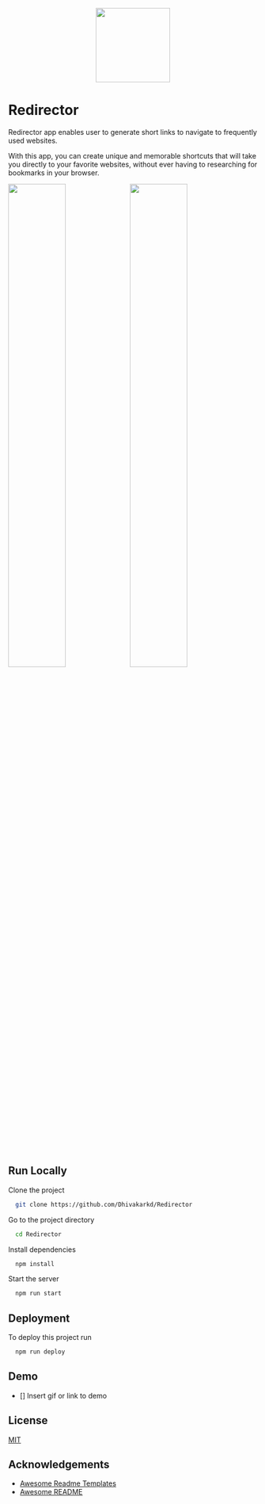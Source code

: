 <p align="center">
<img src = "https://user-images.githubusercontent.com/46301457/225085182-c93f09e6-ca70-4907-9d75-3749af185fd7.png" width ="150px" height="150px"/>
</p>

# Redirector

Redirector app enables user to generate short links to navigate to frequently used websites. 

With this app, you can create unique and memorable shortcuts that will take you directly to your favorite websites, without ever having to researching for bookmarks in your browser.

<img src = "https://user-images.githubusercontent.com/46301457/225082006-c0a8d2f2-6a9a-4af1-95cd-af8e47b7ebe3.png" width ="48%" height="50%" /> <img src = "https://user-images.githubusercontent.com/46301457/225081354-8cdd8970-7f30-4ee7-8cc7-d1fc54916188.png" width ="48%" height="50%"/>

## Run Locally

Clone the project

```bash
  git clone https://github.com/Dhivakarkd/Redirector
```

Go to the project directory

```bash
  cd Redirector
```

Install dependencies

```bash
  npm install
```

Start the server

```bash
  npm run start
```


## Deployment

To deploy this project run

```bash
  npm run deploy
```


## Demo

- [] Insert gif or link to demo




## License

[MIT](https://choosealicense.com/licenses/mit/)


## Acknowledgements

 - [Awesome Readme Templates](https://awesomeopensource.com/project/elangosundar/awesome-README-templates)
 - [Awesome README](https://github.com/matiassingers/awesome-readme)

